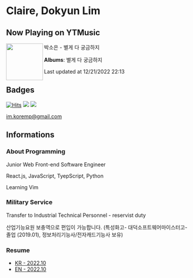 # Claire, Dokyun Lim

## Now Playing on YTMusic

[<img align="left" width="100" src="https://lh3.googleusercontent.com/CKUCR6C4grAkigS-_mr9q95bhS7rqhpTuPzLM_2iMoI-Z1zkSLdOmC8CcSTNqp-u73w_UDPgGxTUO-AC">](https://music.youtube.com/watch?v=hoa0fT2iw9U)

박소은 - 별게 다 궁금하지

**Albums**: 별게 다 궁금하지

Last updated at 12/21/2022 22:13

## Badges

[![Hits](https://hits.seeyoufarm.com/api/count/incr/badge.svg?url=https%3A%2F%2Fgithub.com%2Fkoremp%2Fkormep&count_bg=%2379C83D&title_bg=%23555555&icon=&icon_color=%23E7E7E7&title=hits&edge_flat=false)](https://hits.seeyoufarm.com)
<a href="https://dev.to/koremp"><img src="https://img.shields.io/badge/dev.to-0A0A0A?style=for-the-badge&logo=devdotto&logoColor=white"/></a>
<a href="https://www.linkedin.com/in/koremp"><img src="https://img.shields.io/badge/LinkedIn-0077B5?style=flat-square&logo=linkedin&logoColor=white"/></a>

im.koremp@gmail.com

## Informations

### About Programming

Junior Web Front-end Software Engineer

React.js, JavaScript, TyepScript, Python

Learning Vim

### Military Service

Transfer to Industrial Technical Personnel - reservist duty

산업기능요원 보충역으로 편입이 가능합니다. (특성화고- 대덕소프트웨어마이스터고- 졸업 (2019.01), 정보처리기능사/전자캐드기능사 보유)

### Resume

* [KR - 2022.10](./resume/README.md)
* [EN - 2022.10](./resume/README.en.md)

